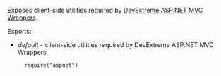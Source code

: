 Exposes client-side utilities required by [DevExtreme ASP.NET MVC Wrappers](/concepts/35%20ASP.NET%20MVC%20Wrappers '/Documentation/Guide/ASP.NET_MVC_Wrappers/').

Exports:

- *default* - client-side utilities required by DevExtreme ASP.NET MVC Wrappers

        require("aspnet")